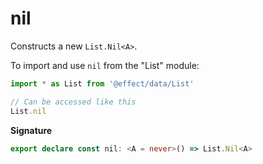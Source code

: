 # nil

Constructs a new `List.Nil<A>`.

To import and use `nil` from the "List" module:

```ts
import * as List from '@effect/data/List'

// Can be accessed like this
List.nil
```

**Signature**

```ts
export declare const nil: <A = never>() => List.Nil<A>
```
